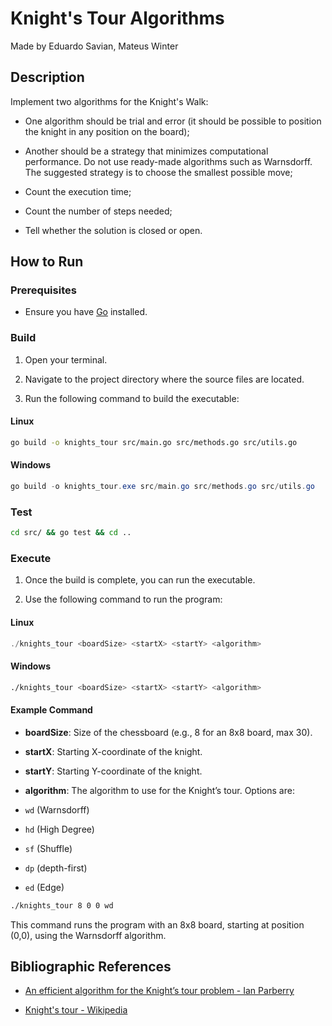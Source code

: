 # Knight's Tour Algorithms

Made by Eduardo Savian, Mateus Winter

## Description

Implement two algorithms for the Knight's Walk:

- One algorithm should be trial and error (it should be possible to position the knight in any position on the board);

- Another should be a strategy that minimizes computational performance. Do not use ready-made algorithms such as Warnsdorff. The suggested strategy is to choose the smallest possible move;

- Count the execution time;

- Count the number of steps needed;

- Tell whether the solution is closed or open.

## How to Run

### Prerequisites

- Ensure you have [Go](https://golang.org/dl/) installed.

### Build

1. Open your terminal.

2. Navigate to the project directory where the source files are located.

3. Run the following command to build the executable:

#### Linux

```bash
go build -o knights_tour src/main.go src/methods.go src/utils.go
```

#### Windows

```ps1
go build -o knights_tour.exe src/main.go src/methods.go src/utils.go
```

### Test

```bash
cd src/ && go test && cd ..
```

### Execute

1. Once the build is complete, you can run the executable.

2. Use the following command to run the program:

#### Linux

```ps1
./knights_tour <boardSize> <startX> <startY> <algorithm>
```

#### Windows

```bash
./knights_tour <boardSize> <startX> <startY> <algorithm>
```

#### Example Command

- **boardSize**: Size of the chessboard (e.g., 8 for an 8x8 board, max 30).
- **startX**: Starting X-coordinate of the knight.
- **startY**: Starting Y-coordinate of the knight.
- **algorithm**: The algorithm to use for the Knight’s tour. Options are:

- `wd` (Warnsdorff)
- `hd` (High Degree)
- `sf` (Shuffle)
- `dp` (depth-first)
- `ed` (Edge)

```bash
./knights_tour 8 0 0 wd
```

This command runs the program with an 8x8 board, starting at position (0,0), using the Warnsdorff algorithm.

## Bibliographic References

- [An efficient algorithm for the Knight’s tour problem - Ian Parberry](https://core.ac.uk/download/pdf/81964499.pdf)

- [Knight's tour - Wikipedia](https://en.wikipedia.org/wiki/Knight's_tour)
